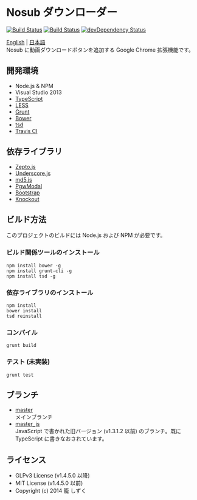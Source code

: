 Nosub ダウンローダー
==================
[![Build Status](https://travis-ci.org/shizuku613/NosubDownloader.svg?branch=master)](https://travis-ci.org/shizuku613/NosubDownloader)
[![Build Status](https://ci.appveyor.com/api/projects/status/bydsrjf4k4abi19w/branch/master?svg=true)](https://ci.appveyor.com/project/shizuku613/nosubdownloader/branch/master)
[![devDependency Status](https://david-dm.org/shizuku613/NosubDownloader/dev-status.svg)](https://david-dm.org/shizuku613/NosubDownloader#info=devDependencies)

[English](README.md) | [日本語](README.ja.md)<br />
Nosub に動画ダウンロードボタンを追加する Google Chrome 拡張機能です。

## 開発環境
* Node.js & NPM
* Visual Studio 2013
* [TypeScript](http://www.typescriptlang.org)
* [LESS](http://lesscss.org)
* [Grunt](http://gruntjs.com)
* [Bower](http://bower.io)
* [tsd](http://definitelytyped.org/tsd/)
* [Travis CI](https://travis-ci.org)

## 依存ライブラリ
* [Zepto.js](http://zeptojs.com)
* [Underscore.js](http://underscorejs.org)
* [md5.js](http://labs.cybozu.co.jp/blog/mitsunari/2007/07/md5js_1.html)
* [PgwModal](http://pgwjs.com/pgwmodal/)
* [Bootstrap](http://getbootstrap.com)
* [Knockout](http://knockoutjs.com)

## ビルド方法
このプロジェクトのビルドには Node.js および NPM が必要です。

### ビルド関係ツールのインストール
```
npm install bower -g
npm install grunt-cli -g
npm install tsd -g
```

### 依存ライブラリのインストール
```
npm install
bower install
tsd reinstall
```

### コンパイル
```
grunt build
```

### テスト (未実装)
```
grunt test
```

## ブランチ
* [master](https://github.com/shizuku613/NosubDownloader/tree/master)<br />
メインブランチ
* [master_js](https://github.com/shizuku613/NosubDownloader/tree/master_js)<br />
JavaScript で書かれた旧バージョン (v1.3.1.2 以前) のブランチ。既に TypeScript に書きなおされています。

## ライセンス
* GLPv3 License (v1.4.5.0 以降)
* MIT License (v1.4.5.0 以前)
* Copyright (c) 2014 籠 しずく 